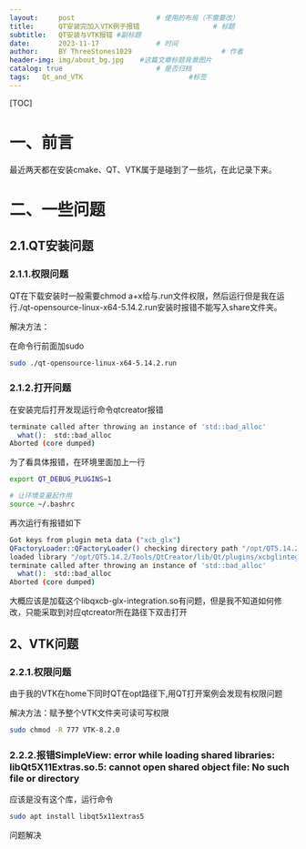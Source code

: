```yaml
---
layout:     post   				    # 使用的布局（不需要改）
title:      QT安装完加入VTK例子报错  				# 标题 
subtitle:   QT安装与VTK报错 #副标题
date:       2023-11-17 				# 时间
author:     BY ThreeStones1029 						# 作者
header-img: img/about_bg.jpg 	#这篇文章标题背景图片
catalog: true 						# 是否归档
tags:	Qt_and_VTK							#标签
---
```


[TOC]

# 一、前言

最近两天都在安装cmake、QT、VTK属于是碰到了一些坑，在此记录下来。

# 二、一些问题

## 2.1.QT安装问题

### 2.1.1.权限问题

QT在下载安装时一般需要chmod a+x给与.run文件权限，然后运行但是我在运行./qt-opensource-linux-x64-5.14.2.run安装时报错不能写入share文件夹。

解决方法：

在命令行前面加sudo

~~~bash
sudo ./qt-opensource-linux-x64-5.14.2.run
~~~

### 2.1.2.打开问题

在安装完后打开发现运行命令qtcreator报错

~~~bash
terminate called after throwing an instance of 'std::bad_alloc'
  what():  std::bad_alloc
Aborted (core dumped)
~~~

为了看具体报错，在环境里面加上一行

~~~bash
export QT_DEBUG_PLUGINS=1
~~~

~~~bash
# 让环境变量起作用
source ~/.bashrc
~~~

再次运行有报错如下

~~~bash
Got keys from plugin meta data ("xcb_glx")
QFactoryLoader::QFactoryLoader() checking directory path "/opt/QT5.14.2/Tools/QtCreator/bin/xcbglintegrations" ...
loaded library "/opt/QT5.14.2/Tools/QtCreator/lib/Qt/plugins/xcbglintegrations/libqxcb-glx-integration.so"
terminate called after throwing an instance of 'std::bad_alloc'
  what():  std::bad_alloc
Aborted (core dumped)
~~~

大概应该是加载这个libqxcb-glx-integration.so有问题，但是我不知道如何修改，只能采取到对应qtcreator所在路径下双击打开

## 2、VTK问题

### 2.2.1.权限问题

由于我的VTK在home下同时QT在opt路径下,用QT打开案例会发现有权限问题

解决方法：赋予整个VTK文件夹可读可写权限

~~~bash
sudo chmod -R 777 VTK-8.2.0
~~~

### 2.2.2.报错SimpleView: error while loading shared libraries: libQt5X11Extras.so.5: cannot open shared object file: No such file or directory

应该是没有这个库，运行命令

~~~bash
sudo apt install libqt5x11extras5
~~~

问题解决
